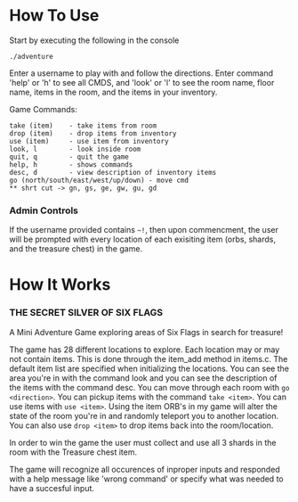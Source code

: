 # How To Use
Start by executing the following in the console
```
./adventure
```

Enter a username to play with and follow the directions. Enter command 'help' or 'h' to see all CMDS, and 'look' or 'l' to see the room name, floor name, items in the room, and the items in  your inventory.

Game Commands:
```
take (item)    - take items from room
drop (item)    - drop items from inventory  
use (item)     - use item from inventory  
look, l        - look inside room
quit, q        - quit the game
help, h        - shows commands
desc, d        - view description of inventory items
go (north/south/east/west/up/down) - move cmd
** shrt cut -> gn, gs, ge, gw, gu, gd
```

### Admin Controls
If the username provided contains ```~!```, then upon commencment, the user will be prompted with every location of each exisiting item (orbs, shards, and the treasure chest) in the game. 

# How It Works


### THE SECRET SILVER OF SIX FLAGS
A Mini Adventure Game exploring areas of Six Flags in search for treasure!

The game has 28 different locations to explore. Each location may or may not contain items. 
This is done through the item_add method in items.c. The default item list are specified 
when initializing the locations. You can see the area you're in with the command look 
and you can see the description of the items with the command desc. You can move through each 
room with ```go <direction>```. You can pickup items with the command ```take <item>```. You can use 
items with ```use <item>```. Using the item ORB's in my game will alter the state of the room you're 
in and randomly teleport you to another location. You can also use ```drop <item>``` to drop items 
back into the room/location. 

In order to win the game the user must collect and use all 3 shards in the room with the Treasure chest item.

The game will recognize all occurences of inproper inputs and responded with a help message
like 'wrong command' or specify what was needed to have a succesful input.
